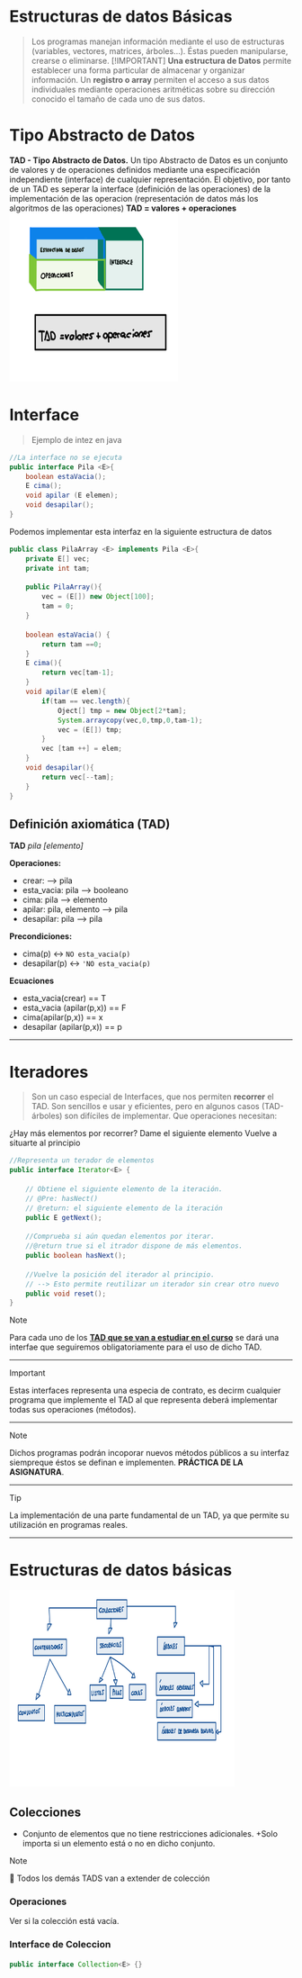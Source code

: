 
# Estructuras de datos Básicas
>Los programas manejan información mediante el uso de estructuras (variables, vectores, matrices, árboles...). Éstas pueden manipularse, crearse o eliminarse.
>[!IMPORTANT]
>**Una estructura de Datos** permite establecer una forma particular de almacenar y organizar información.
Un **registro o array**  permiten el acceso a sus datos individuales mediante operaciones aritméticas sobre su dirección conocido el tamaño de cada uno de sus datos.

# Tipo Abstracto de Datos
**TAD - Tipo Abstracto de Datos.** Un tipo Abstracto de Datos es un conjunto de valores y de operaciones definidos mediante una especificación independiente (interface) de cualquier representación. El objetivo, por  tanto de un TAD es seperar la interface (definición de las operaciones) de la implementación de las operacion (representación de datos más los algoritmos de las operaciones)
**TAD = valores + operaciones**
<img src="../Assets/I b/EsquemaTad.png" width="300" height="300">

# Interface
>
>Ejemplo de intez en java

```java
//La interface no se ejecuta
public interface Pila <E>{
    boolean estaVacia();
    E cima();
    void apilar (E elemen);
    void desapilar();
}
```
Podemos implementar esta interfaz en la siguiente estructura de datos
```java
public class PilaArray <E> implements Pila <E>{
    private E[] vec;
    private int tam;

    public PilaArray(){
        vec = (E[]) new Object[100];
        tam = 0;
    }

    boolean estaVacia() {
        return tam ==0;
    }
    E cima(){
        return vec[tam-1];
    }
    void apilar(E elem){
        if(tam == vec.length){
            Oject[] tmp = new Object[2*tam];
            System.arraycopy(vec,0,tmp,0,tam-1);
            vec = (E[]) tmp;
        }
        vec [tam ++] = elem;       
    }
    void desapilar(){
        return vec[--tam];
    }
}
```
## Definición axiomática (TAD)

**TAD** _pila [elemento]_

**Operaciones:**

+ crear: --> pila
+ esta_vacia: pila --> booleano
+ cima: pila --> elemento
+ apilar: pila, elemento --> pila
+ desapilar: pila --> pila

**Precondiciones:**
+ cima(p) <-> `NO esta_vacia(p)`
+ desapilar(p) <-> `'NO esta_vacia(p)`

**Ecuaciones**
+ esta_vacia(crear) == T
+ esta_vacia (apilar(p,x)) == F
+ cima(apilar(p,x)) == x
+ desapilar (apilar(p,x)) == p

---

# Iteradores
>
>Son un caso especial de Interfaces, que nos permiten **recorrer** el TAD. Son sencillos e usar y eficientes, pero en algunos casos (TAD-árboles) son difíciles de implementar. Que operaciones necesitan:

¿Hay más elementos por recorrer?
Dame el siguiente elemento
Vuelve a situarte al principio

```java
//Representa un terador de elementos
public interface Iterator<E> {
    
    // Obtiene el siguiente elemento de la iteración.
    // @Pre: hasNect()
    // @return: el siguiente elemento de la iteración
    public E getNext();
    
    //Comprueba si aún quedan elementos por iterar.
    //@return true si el itrador dispone de más elementos.
    public boolean hasNext();

    //Vuelve la posición del iterador al principio.
    // --> Esto permite reutilizar un iterador sin crear otro nuevo
    public void reset();
}
```

>[!NOTE]
>Para cada uno de los <U>**TAD que se van a estudiar en el curso**</u> se dará una interfae que seguiremos obligatoriamente para el uso de dicho TAD.
---
>[!IMPORTANT]
>Estas interfaces representa una especia de contrato, es decirm cualquier programa que implemente el TAD al que representa deberá implementar todas sus operaciones (métodos).
---
>[!NOTE]
>Dichos programas podrán incoporar nuevos métodos públicos a su interfaz siempreque éstos se definan e implementen. **PRÁCTICA DE LA ASIGNATURA**.
---
>[!TIP]
>La implementación de una parte fundamental de un TAD, ya que permite su utilización en programas reales.
---
# Estructuras de datos básicas
<img src="../Assets/I b/EsquemaEb.png" width="400" height="350">

## Colecciones
+ Conjunto de elementos que no tiene restricciones adicionales.
    +Solo importa si un elemento está o no en dicho conjunto.
>[!Note]
> :eyes: Todos los demás TADS van a extender de colección
 ### Operaciones
Ver si la colección está vacía.
 ### Interface de Coleccion
 
 ```java
public interface Collection<E> {}
```